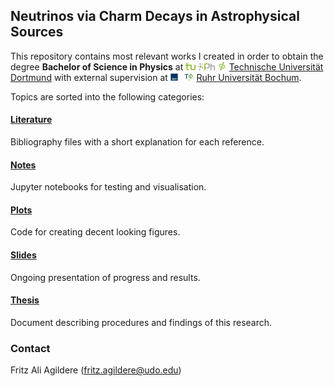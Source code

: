 ## Neutrinos via Charm Decays in Astrophysical Sources

This repository contains most relevant works I created in order to obtain the degree **Bachelor of Science in Physics** at
<img src="plots/logos/tudo.svg" height="12"> <img src="plots/logos/phdo.svg" height="11"> <img src="plots/logos/e5b.svg" height="13">
[Technische Universität Dortmund](https://app.physik.tu-dortmund.de/en/) with external supervision at
<img src="plots/logos/rubo.svg" height="12"><img src="plots/logos/phbo.svg" height="10"><img src="plots/logos/tp4.svg" height="14">
[Ruhr Universität Bochum](http://www.tp4.ruhr-uni-bochum.de/research-pat.php).

Topics are sorted into the following categories:

#### [Literature](https://github.com/frtzzzzz/bachelor/tree/main/literature)

Bibliography files with a short explanation for each reference.

#### [Notes](https://github.com/frtzzzzz/bachelor/tree/main/notes)

Jupyter notebooks for testing and visualisation.

#### [Plots](https://github.com/frtzzzzz/bachelor/tree/main/plots)

Code for creating decent looking figures.

#### [Slides](https://github.com/frtzzzzz/bachelor/tree/main/slides)

Ongoing presentation of progress and results.

#### [Thesis](https://github.com/frtzzzzz/bachelor/tree/main/thesis)

Document describing procedures and findings of this research.

### Contact

Fritz Ali Agildere ([fritz.agildere@udo.edu](mailto:fritz.agildere@udo.edu))
